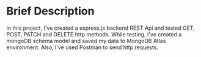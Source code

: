 # Brief Description
In this project, I've created a express.js backend REST Api and tested GET, POST, PATCH and DELETE http methods.
While testing, I've created a mongoDB schema model and saved my data to MongoDB Atlas environment.
Also, I've used Postman to send http requests.
